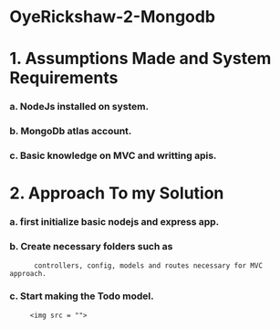 # OyeRickshaw-2-Mongodb

# 1. Assumptions Made and System Requirements
 
 ### a. NodeJs installed on system.
 ### b. MongoDb atlas account.
 ### c. Basic knowledge on MVC and writting apis.
 
 
 # 2. Approach To my Solution 
 
 ###  a. first initialize basic nodejs and express app.
 ###  b. Create necessary folders such as
          controllers, config, models and routes necessary for MVC approach.
###   c. Start making the Todo model.
         <img src = "">
